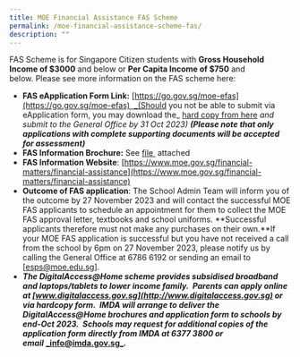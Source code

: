 ```yaml
---
title: MOE Financial Assistance FAS Scheme
permalink: /moe-financial-assistance-scheme-fas/
description: ""
---
```

FAS Scheme is for Singapore Citizen students with **Gross Household Income of $3000** and below or **Per Capita Income of $750** and below. Please see more information on the FAS scheme here:

*   **FAS eApplication Form Link:** [https://go.gov.sg/moe-efas](https://go.gov.sg/moe-efas)  _(Should you not be able to submit via eApplication form, you may download the_ [hard copy from here](/document1_2024%20moe%20fas%20application%20form.pdf) _and submit to the General Office by 31 Oct 2023) **(Please note that only applications with complete supporting documents will be accepted for assessment)**_
*   **FAS Information Brochure:** See [file ](/document4a_moe%20fas%20pamphet%20el.pdf) attached
*   **FAS Information Website**: [https://www.moe.gov.sg/financial-matters/financial-assistance](https://www.moe.gov.sg/financial-matters/financial-assistance)
*   **Outcome of FAS application**: The School Admin Team will inform you of the outcome by 27 November 2023 and will contact the successful MOE FAS applicants to schedule an appointment for them to collect the MOE FAS approval letter, textbooks and school uniforms. **Successful applicants therefore must not make any purchases on their own.**If your MOE FAS application is successful but you have not received a call from the school by 6pm on 27 November 2023, please notify us by calling the General Office at 6786 6192 or sending an email to \[[esps@moe.edu.sg](mailto:esps@moe.edu.sg)\].
*   **_The DigitalAccess@Home scheme provides subsidised broadband and laptops/tablets to lower income family.  Parents can apply online at [www.digitalaccess.gov.sg](http://www.digitalaccess.gov.sg) or via hardcopy form.  IMDA will arrange to deliver the DigitalAccess@Home brochures and application form to schools by end-Oct 2023.  Schools may request for additional copies of the application form directly from IMDA at 6377 3800 or email_** [**_info@imda.gov.sg_**](mailto:info@imda.gov.sg)**_._**
